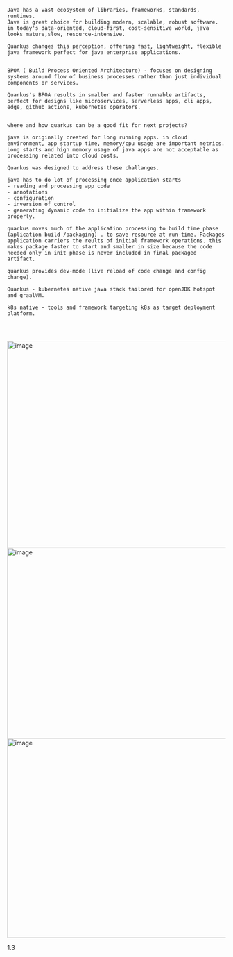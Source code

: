 ```
Java has a vast ecosystem of libraries, frameworks, standards, runtimes.
Java is great choice for building modern, scalable, robust software. in today's data-oriented, cloud-first, cost-sensitive world, java looks mature,slow, resource-intensive.

Quarkus changes this perception, offering fast, lightweight, flexible java framework perfect for java enterprise applications. 


BPOA ( Build Process Oriented Architecture) - focuses on designing systems around flow of business processes rather than just individual components or services.

Quarkus's BPOA results in smaller and faster runnable artifacts, perfect for designs like microservices, serverless apps, cli apps, edge, github actions, kubernetes operators.


where and how quarkus can be a good fit for next projects?

java is originally created for long running apps. in cloud environment, app startup time, memory/cpu usage are important metrics. Long starts and high memory usage of java apps are not acceptable as processing related into cloud costs.

Quarkus was designed to address these challanges.

java has to do lot of processing once application starts
- reading and processing app code
- annotations
- configuration
- inversion of control
- generating dynamic code to initialize the app within framework properly.

quarkus moves much of the application processing to build time phase (aplication build /packaging) . to save resource at run-time. Packages application carriers the reults of initial framework operations. this makes package faster to start and smaller in size because the code needed only in init phase is never included in final packaged artifact.

quarkus provides dev-mode (live reload of code change and config change).

Quarkus - kubernetes native java stack tailored for openJDK hotspot and graalVM.

k8s native - tools and framework targeting k8s as target deployment platform.




```
<img width="612" height="477" alt="image" src="https://github.com/user-attachments/assets/df8a22d1-e76a-4813-bec1-b171eff5cf96" />
<img width="513" height="439" alt="image" src="https://github.com/user-attachments/assets/70ed5c70-106b-4864-b778-79ecf9aa32bf" />

<img width="1028" height="460" alt="image" src="https://github.com/user-attachments/assets/14e70fc0-9081-4d9d-a2ea-781c642a8dc6" />

1.3

